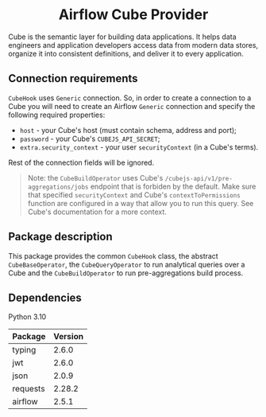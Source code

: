 <h1 align="center">Airflow Cube Provider</h1>

Cube is the semantic layer for building data applications. It helps 
data engineers and application developers access data from modern data
stores, organize it into consistent definitions, and deliver it to
every application.

## Connection requirements

`CubeHook` uses `Generic` connection. So, in order to create a 
connection to a Cube you will need to create an Airflow `Generic` 
connection and specify the following required properties:

* `host` - your Cube's host (must contain schema, address and port);
* `password` - your Cube's `CUBEJS_API_SECRET`;
* `extra.security_context` - your user `securityContext` (in a Cube's terms).

Rest of the connection fields will be ignored.

> Note: the `CubeBuildOperator` uses Cube's `/cubejs-api/v1/pre-aggregations/jobs`
endpoint that is forbiden by the default. Make sure that specified 
`securityContext` and Cube's `contextToPermissions` function are 
configured in a way that allow you to run this query. See Cube's 
documentation for a more context.

## Package description

This package provides the common `CubeHook` class, the abstract 
`CubeBaseOperator`, the `CubeQueryOperator` to run analytical queries 
over a Cube and the `CubeBuildOperator` to run pre-aggregations build 
process.

## Dependencies

Python 3.10

| Package            | Version |
|--------------------|---------|
| typing             | 2.6.0   |
| jwt                | 2.6.0   |
| json               | 2.0.9   |
| requests           | 2.28.2  |
| airflow            | 2.5.1   |
